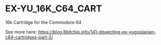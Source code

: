 # EX-YU_16K_C64_CART
16k Cartridge for the Commodore 64

See more here:
https://blog.8bitchip.info/141-dissecting-ex-yugoslavian-c64-cartridges-part-2/

